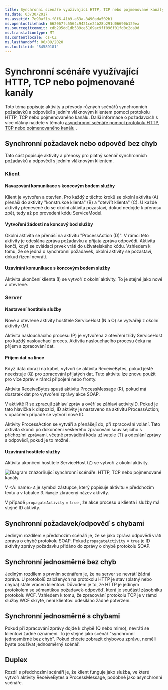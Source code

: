 ```yaml
---
title: Synchronní scénáře využívající HTTP, TCP nebo pojmenované kanály
ms.date: 03/30/2017
ms.assetid: 7e90af1b-f8f6-41b9-a63a-8490ada502b1
ms.openlocfilehash: 662067fc5564c9421ce24b28b291d06690b129ea
ms.sourcegitcommit: cdb295dd1db589ce5169ac9ff096f01fd0c2da9d
ms.translationtype: MT
ms.contentlocale: cs-CZ
ms.lasthandoff: 06/09/2020
ms.locfileid: "84589181"
---
```

# <a name="synchronous-scenarios-using-http-tcp-or-named-pipe"></a>Synchronní scénáře využívající HTTP, TCP nebo pojmenované kanály
Toto téma popisuje aktivity a převody různých scénářů synchronních požadavků a odpovědí s jedním vláknovým klientem pomocí protokolu HTTP, TCP nebo pojmenovaného kanálu. Další informace o požadavcích s více vlákny najdete v tématu [asynchronní scénáře pomocí protokolu HTTP, TCP nebo pojmenovaného kanálu](asynchronous-scenarios-using-http-tcp-or-named-pipe.md) .  
  
## <a name="synchronous-requestreply-without-errors"></a>Synchronní požadavek nebo odpověď bez chyb  
 Tato část popisuje aktivity a přenosy pro platný scénář synchronních požadavků a odpovědí s jedním vláknovým klientem.  
  
### <a name="client"></a>Klient  
  
#### <a name="establishing-communication-with-service-endpoint"></a>Navazování komunikace s koncovým bodem služby  
 Klient je vytvořen a otevřen. Pro každý z těchto kroků se okolní aktivita (A) přenáší do aktivity "konstrukce klienta" (B) a "otevřít klienta" (C). U každé aktivity přenesené do se okolní aktivita pozastaví, dokud nedojde k přenosu zpět, tedy až po provedení kódu ServiceModel.  
  
#### <a name="making-a-request-to-service-endpoint"></a>Vytvoření žádosti na koncový bod služby  
 Okolní aktivita se přenáší na aktivitu "ProcessAction (D)". V rámci této aktivity je odeslána zpráva požadavku a přijata zpráva odpovědi. Aktivita končí, když se ovládací prvek vrátí do uživatelského kódu. Vzhledem k tomu, že se jedná o synchronní požadavek, okolní aktivity se pozastaví, dokud řízení nevrátí.  
  
#### <a name="closing-communication-with-service-endpoint"></a>Uzavírání komunikace s koncovým bodem služby  
 Aktivita ukončení klienta (I) se vytvoří z okolní aktivity. To je stejné jako nové a otevřené.  
  
### <a name="server"></a>Server  
  
#### <a name="setting-up-a-service-host"></a>Nastavení hostitele služby  
 Nové a otevřené aktivity hostitele ServiceHost (N a O) se vytvářejí z okolní aktivity (M).  
  
 Aktivita naslouchacího procesu (P) je vytvořena z otevření třídy ServiceHost pro každý naslouchací proces. Aktivita naslouchacího procesu čeká na příjem a zpracování dat.  
  
#### <a name="receiving-data-on-the-wire"></a>Příjem dat na lince  
 Když data dorazí na kabel, vytvoří se aktivita ReceiveBytes, pokud ještě neexistuje (Q) pro zpracování přijatých dat. Tuto aktivitu lze znovu použít pro více zpráv v rámci připojení nebo fronty.  
  
 Aktivita ReceiveBytes spustí aktivitu ProcessMessage (R), pokud má dostatek dat pro vytvoření zprávy akce SOAP.  
  
 V aktivitě R se zpracují záhlaví zpráv a ověří se záhlaví activityID. Pokud je tato hlavička k dispozici, ID aktivity je nastaveno na aktivitu ProcessAction; v opačném případě se vytvoří nové ID.  
  
 Aktivity ProcessAction se vytváří a přenášejí do, při zpracování volání. Tato aktivita skončí po dokončení veškerého zpracování souvisejícího s příchozími zprávami, včetně provádění kódu uživatele (T) a odeslání zprávy s odpovědí, pokud je to možné.  
  
#### <a name="closing-a-service-host"></a>Uzavírání hostitele služby  
 Aktivita ukončení hostitele ServiceHost (Z) se vytvoří z okolní aktivity.  
  
 ![Diagram znázorňující synchronní scénáře: HTTP, TCP nebo pojmenované kanály.](./media/synchronous-scenarios-using-http-tcp-or-named-pipe/synchronous-scenario-http-tcp-named-pipes.gif)  
  
 V \<A: name> `A` je symbol zástupce, který popisuje aktivitu v předchozím textu a v tabulce 3. `Name`je zkrácený název aktivity.  
  
 V případě `propagateActivity` = `true` , že akce procesu u klienta i služby má stejné ID aktivity.  
  
## <a name="synchronous-requestreply-with-errors"></a>Synchronní požadavek/odpověď s chybami  
 Jediným rozdílem v předchozím scénáři je, že se jako zpráva odpovědi vrátí zpráva o chybě protokolu SOAP. Pokud `propagateActivity` = `true` je ID aktivity zprávy požadavku přidáno do zprávy o chybě protokolu SOAP.  
  
## <a name="synchronous-one-way-without-errors"></a>Synchronní jednosměrné bez chyb  
 Jediným rozdílem s prvním scénářem je, že na server se nevrátí žádná zpráva. U protokolů založených na protokolu HTTP je stav (platný nebo chyba) stále vrácen klientovi. Důvodem je to, že HTTP je jediným protokolem se sémantikou požadavek-odpověď, která je součástí zásobníku protokolu WCF. Vzhledem k tomu, že zpracování protokolu TCP je v rámci služby WCF skryté, není klientovi odesíláno žádné potvrzení.  
  
## <a name="synchronous-one-way-with-errors"></a>Synchronní jednosměrné s chybami  
 Pokud při zpracování zprávy dojde k chybě (Q nebo mimo), nevrátí se klientovi žádné oznámení. To je stejné jako scénář "synchronní jednosměrné bez chyb". Pokud chcete zobrazit chybovou zprávu, neměli byste používat jednosměrný scénář.  
  
## <a name="duplex"></a>Duplex  
 Rozdíl s předchozími scénáři je, že klient funguje jako služba, ve které vytvoří aktivity ReceiveBytes a ProcessMessage, podobně jako asynchronní scénáře.
